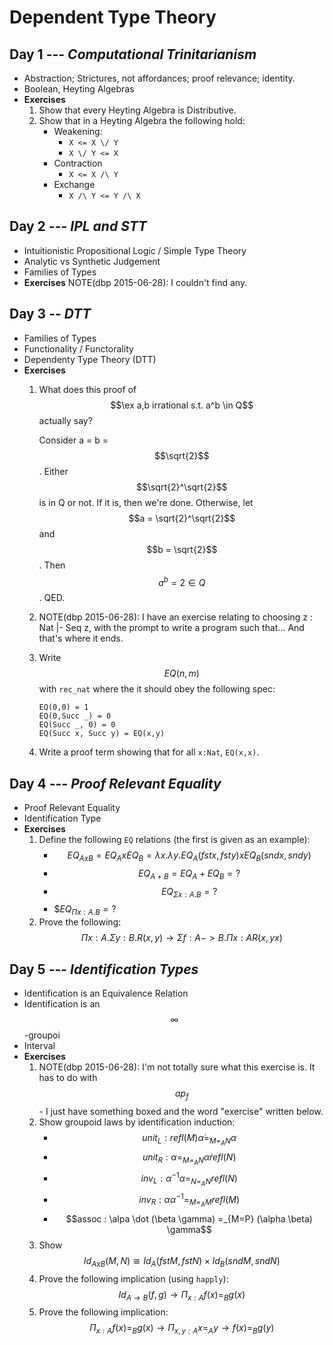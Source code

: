 # Dependent Type Theory

## Day 1 --- _Computational Trinitarianism_
  - Abstraction; Strictures, not affordances; proof relevance; identity.
  - Boolean, Heyting Algebras
  - **Exercises**
    1. Show that every Heyting Algebra is Distributive.
    2. Show that in a Heyting Algebra the following hold:
       - Weakening:
         - `X <= X \/ Y`
         - `X \/ Y <= X`
       - Contraction
         - `X <= X /\ Y`
       - Exchange
         - `X /\ Y <= Y /\ X`

## Day 2 --- _IPL and STT_
  - Intuitionistic Propositional Logic / Simple Type Theory
  - Analytic vs Synthetic Judgement
  - Families of Types
  - **Exercises** NOTE(dbp 2015-06-28): I couldn't find any.

## Day 3 -- _DTT_
  - Families of Types
  - Functionality / Functorality
  - Dependenty Type Theory (DTT)
  - **Exercises**
    1. What does this proof of $$\ex a,b irrational s.t. a^b \in Q$$
       actually say?

       Consider a = b = $$\sqrt{2}$$. Either $$\sqrt{2}^\sqrt{2}$$ is
       in Q or not. If it is, then we're done. Otherwise, let $$a =
       \sqrt{2}^\sqrt{2}$$ and $$b = \sqrt{2}$$. Then $$a^b = 2 \in
       Q$$. QED.
    2. NOTE(dbp 2015-06-28): I have an exercise relating to choosing
       z : Nat |- Seq z, with the prompt to write a program such
       that... And that's where it ends.
    3. Write $$EQ(n,m)$$ with `rec_nat` where the it should obey the
       following spec:

       ```
       EQ(0,0) = 1
       EQ(0,Succ _) = 0
       EQ(Succ _, 0) = 0
       EQ(Succ x, Succ y) = EQ(x,y)
       ```
    4. Write a proof term showing that for all `x:Nat`, `EQ(x,x)`.


## Day 4 --- _Proof Relevant Equality_
  - Proof Relevant Equality
  - Identification Type
  - **Exercises**
    1. Define the following `EQ` relations (the first is given as an example):
       - $$EQ_{AxB} = EQ_A x EQ_B = \lambda x. \lambda y. EQ_A(fst x, fst y) x EQ_B(snd x, snd y)$$
       - $$EQ_{A+B} = EQ_{A} + EQ_{B} = ?$$
       - $$EQ_{\Sigma x:A. B} = ?$$
       - $$EQ_{\Pi x:A. B} = ?$
    2. Prove the following:
       $$\Pi x:A. \Sigma y:B. R(x,y) \rightarrow \Sigma f : A -> B. \Pi x:A R(x, y x)$$


## Day 5 --- _Identification Types_
  - Identification is an Equivalence Relation
  - Identification is an $$\infty$$-groupoi
  - Interval
  - **Exercises**
    1. NOTE(dbp 2015-06-28): I'm not totally sure what this exercise
       is. It has to do with $$ap_f$$ - I just have something boxed
       and the word "exercise" written below.
    2. Show groupoid laws by identification induction:
       - $$unit_L : refl(M) \dot \alpha =_{M=_AN} \alpha$$
       - $$unit_R : \alpha =_{M=_AN} \alpha \dot refl(N)$$
       - $$inv_L : \alpha^{-1}\alpha =_{N=_AN} refl(N)$$
       - $$inv_R : \alpha\alpha^{-1} =_{M=_AM} refl(M)$$
       - $$assoc : \alpa \dot (\beta \gamma) =_{M=P} (\alpha \beta) \gamma$$
    3. Show $$Id_{AxB}(M,N) \cong Id_A(fst M, fst N) \times Id_B(snd M, snd N)$$
    4. Prove the following implication (using `happly`):
       $$Id_{A \rightarrow B}(f,g) \rightarrow \Pi_{x:A} f(x) =_{B} g(x)$$
    5. Prove the following implication:
       $$ \Pi_{x:A} f(x) =_{B} g(x) \rightarrow \Pi_{x,y:A} x =_A y \rightarrow f(x) =_B g(y)$$
